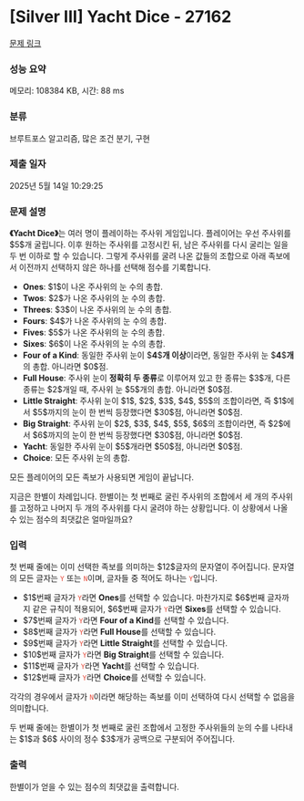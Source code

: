 # [Silver III] Yacht Dice - 27162 

[문제 링크](https://www.acmicpc.net/problem/27162) 

### 성능 요약

메모리: 108384 KB, 시간: 88 ms

### 분류

브루트포스 알고리즘, 많은 조건 분기, 구현

### 제출 일자

2025년 5월 14일 10:29:25

### 문제 설명

<p><strong>《Yacht Dice》</strong>는 여러 명이 플레이하는 주사위 게임입니다. 플레이어는 우선 주사위를 $5$개 굴립니다. 이후 원하는 주사위를 고정시킨 뒤, 남은 주사위를 다시 굴리는 일을 두 번 이하로 할 수 있습니다. 그렇게 주사위를 굴려 나온 값들의 조합으로 아래 족보에서 이전까지 선택하지 않은 하나를 선택해 점수를 기록합니다.</p>

<ul>
	<li><strong>Ones</strong>: $1$이 나온 주사위의 눈 수의 총합.</li>
	<li><strong>Twos</strong>: $2$가 나온 주사위의 눈 수의 총합.</li>
	<li><strong>Threes</strong>: $3$이 나온 주사위의 눈 수의 총합.</li>
	<li><strong>Fours</strong>: $4$가 나온 주사위의 눈 수의 총합.</li>
	<li><strong>Fives</strong>: $5$가 나온 주사위의 눈 수의 총합.</li>
	<li><strong>Sixes</strong>: $6$이 나온 주사위의 눈 수의 총합.</li>
	<li><strong>Four of a Kind</strong>: 동일한 주사위 눈이 $<strong>4</strong>$<strong>개 이상</strong>이라면, 동일한 주사위 눈 $<strong>4</strong>$<strong>개</strong>의 총합. 아니라면 $0$점.</li>
	<li><strong>Full House</strong>: 주사위 눈이 <strong>정확히 두 종류</strong>로 이루어져 있고 한 종류는 $3$개, 다른 종류는 $2$개일 때, 주사위 눈 $5$개의 총합. 아니라면 $0$점.</li>
	<li><strong>Little Straight</strong>: 주사위 눈이 $1$, $2$, $3$, $4$, $5$의 조합이라면, 즉 $1$에서 $5$까지의 눈이 한 번씩 등장했다면 $30$점, 아니라면 $0$점.</li>
	<li><strong>Big Straight</strong>: 주사위 눈이 $2$, $3$, $4$, $5$, $6$의 조합이라면, 즉 $2$에서 $6$까지의 눈이 한 번씩 등장했다면 $30$점, 아니라면 $0$점.</li>
	<li><strong>Yacht</strong>: 동일한 주사위 눈이 $5$개라면 $50$점, 아니라면 $0$점.</li>
	<li><strong>Choice</strong>: 모든 주사위 눈의 총합.</li>
</ul>

<p>모든 플레이어의 모든 족보가 사용되면 게임이 끝납니다.</p>

<p>지금은 한별이 차례입니다. 한별이는 첫 번째로 굴린 주사위의 조합에서 세 개의 주사위를 고정하고 나머지 두 개의 주사위를 다시 굴려야 하는 상황입니다. 이 상황에서 나올 수 있는 점수의 최댓값은 얼마일까요?</p>

### 입력 

 <p>첫 번째 줄에는 이미 선택한 족보를 의미하는 $12$글자의 문자열이 주어집니다. 문자열의 모든 글자는 <span style="color:#e74c3c;"><code>Y</code></span> 또는 <span style="color:#e74c3c;"><code>N</code></span>이며, 글자들 중 적어도 하나는 <span style="color:#e74c3c;"><code>Y</code></span>입니다.</p>

<ul>
	<li>$1$번째 글자가 <span style="color:#e74c3c;"><code>Y</code></span>라면 <strong>Ones</strong>를 선택할 수 있습니다. 마찬가지로 $6$번째 글자까지 같은 규칙이 적용되어, $6$번째 글자가 <span style="color:#e74c3c;"><code>Y</code></span>라면 <strong>Sixes</strong>를 선택할 수 있습니다.</li>
	<li>$7$번째 글자가 <span style="color:#e74c3c;"><code>Y</code></span>라면 <strong>Four of a Kind</strong>를 선택할 수 있습니다.</li>
	<li>$8$번째 글자가 <span style="color:#e74c3c;"><code>Y</code></span>라면 <strong>Full House</strong>를 선택할 수 있습니다.</li>
	<li>$9$번째 글자가 <span style="color:#e74c3c;"><code>Y</code></span>라면 <strong>Little Straight</strong>를 선택할 수 있습니다.</li>
	<li>$10$번째 글자가 <span style="color:#e74c3c;"><code>Y</code></span>라면 <strong>Big Straight</strong>를 선택할 수 있습니다.</li>
	<li>$11$번째 글자가 <span style="color:#e74c3c;"><code>Y</code></span>라면 <strong>Yacht</strong>를 선택할 수 있습니다.</li>
	<li>$12$번째 글자가 <span style="color:#e74c3c;"><code>Y</code></span>라면 <strong>Choice</strong>를 선택할 수 있습니다.</li>
</ul>

<p>각각의 경우에서 글자가 <span style="color:#e74c3c;"><code>N</code></span>이라면 해당하는 족보를 이미 선택하여 다시 선택할 수 없음을 의미합니다.</p>

<p>두 번째 줄에는 한별이가 첫 번째로 굴린 조합에서 고정한 주사위들의 눈의 수를 나타내는 $1$과 $6$ 사이의 정수 $3$개가 공백으로 구분되어 주어집니다.</p>

### 출력 

 <p>한별이가 얻을 수 있는 점수의 최댓값을 출력합니다.</p>

